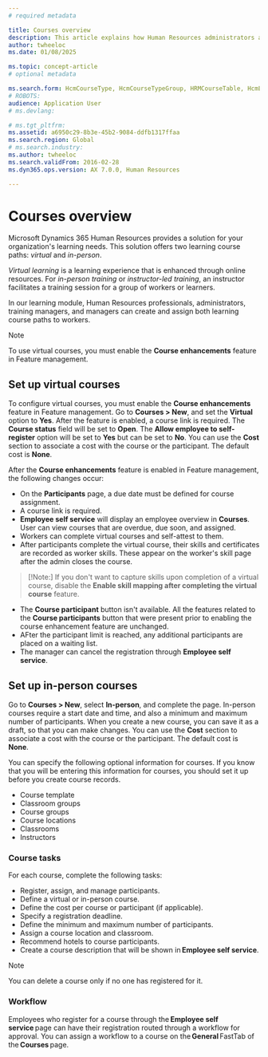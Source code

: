 ```yaml
---
# required metadata

title: Courses overview
description: This article explains how Human Resources administrators and managers can use the courses features to maintain information about courses that are available to workers.
author: twheeloc
ms.date: 01/08/2025

ms.topic: concept-article
# optional metadata

ms.search.form: HcmCourseType, HcmCourseTypeGroup, HRMCourseTable, HcmLearningWorkspace
# ROBOTS: 
audience: Application User
# ms.devlang: 

# ms.tgt_pltfrm: 
ms.assetid: a6950c29-8b3e-45b2-9084-ddfb1317ffaa
ms.search.region: Global
# ms.search.industry: 
ms.author: twheeloc
ms.search.validFrom: 2016-02-28
ms.dyn365.ops.version: AX 7.0.0, Human Resources

---
```


# Courses overview

Microsoft Dynamics 365 Human Resources provides a solution for your organization's learning needs. This solution offers two learning course paths: *virtual* and *in-person*.

*Virtual learning* is a learning experience that is enhanced through online resources. For *in-person training* or *instructor-led training*, an instructor facilitates a training session for a group of workers or learners.

In our learning module, Human Resources professionals, administrators, training managers, and managers can create and assign both learning course paths to workers.

> [!NOTE]
> To use virtual courses, you must enable the **Course enhancements** feature in Feature management.

## Set up virtual courses

To configure virtual courses, you must enable the **Course enhancements** feature in Feature management. Go to **Courses \> New**, and set the **Virtual** option to **Yes**. After the feature is enabled, a course link is required. The **Course status** field will be set to **Open**. The **Allow employee to self-register** option will be set to **Yes** but can be set to **No**. You can use the **Cost** section to associate a cost with the course or the participant. The default cost is **None**.

After the **Course enhancements** feature is enabled in Feature management, the following changes occur:

- On the **Participants** page, a due date must be defined for course assignment.
- A course link is required.
- **Employee self service** will display an employee overview in **Courses**. User can view courses that are overdue, due soon, and assigned.
- Workers can complete virtual courses and self-attest to them.
- After participants complete the virtual course, their skills and certificates are recorded as worker skills. These appear on the worker's skill page after the admin closes the course.
>[!Note:]
> If you don't want to capture skills upon completion of a virtual course, disable the **Enable skill mapping after completing the virtual course** feature.

- The **Course participant** button isn't available. All the features related to the **Course participants** button that were present prior to enabling the course enhancement feature are unchanged.
- AFter the participant limit is reached, any additional participants are placed on a waiting list.
- The manager can cancel the registration through **Employee self service**.



## Set up in-person courses

Go to **Courses \> New**, select **In-person**, and complete the page. In-person courses require a start date and time, and also a minimum and maximum number of participants. When you create a new course, you can save it as a draft, so that you can make changes. You can use the **Cost** section to associate a cost with the course or the participant. The default cost is **None**.

You can specify the following optional information for courses. If you know that you will be entering this information for courses, you should set it up before you create course records.

- Course template
- Classroom groups
- Course groups
- Course locations
- Classrooms
- Instructors

### Course tasks

For each course, complete the following tasks:

- Register, assign, and manage participants.
- Define a virtual or in-person course.
- Define the cost per course or participant (if applicable).
- Specify a registration deadline.
- Define the minimum and maximum number of participants.
- Assign a course location and classroom.
- Recommend hotels to course participants.
- Create a course description that will be shown in **Employee self service**.

> [!NOTE]
> You can delete a course only if no one has registered for it.

### Workflow

Employees who register for a course through the **Employee self service** page can have their registration routed through a workflow for approval. You can assign a 
workflow to a course on the **General** FastTab of the **Courses** page.
